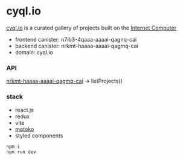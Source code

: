 # cyql.io

[cyql.io](https://cyql.io/) is a curated gallery of projects built on the [Internet Computer](https://internetcomputer.org/)

- frontend canister: n7ib3-4qaaa-aaaai-qagnq-cai
- backend canister: nrkmt-haaaa-aaaai-qagmq-cai
- domain: cyql.io

### API

[nrkmt-haaaa-aaaai-qagmq-cai](https://a4gq6-oaaaa-aaaab-qaa4q-cai.raw.ic0.app/?id=nrkmt-haaaa-aaaai-qagmq-cai) -> listProjects()

### stack

- react.js
- redux
- vite
- [motoko](https://internetcomputer.org/docs/current/motoko/main/motoko)
- styled components

```
npm i
npm run dev
```

